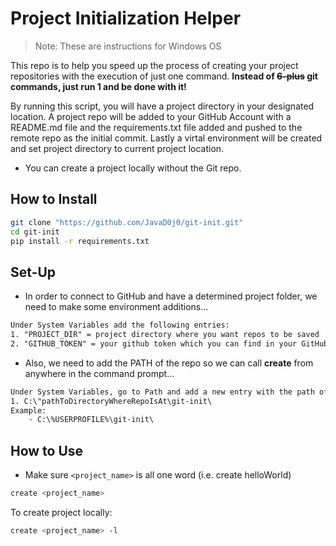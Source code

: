 # Project Initialization Helper

> Note: These are instructions for Windows OS

This repo is to help you speed up the process of creating your project repositories with the execution of just one command.
**Instead of ~~6-plus~~ git commands, just run 1 and be done with it!**

By running this script, you will have a project directory in your designated location. A project repo will be added to your GitHub Account with a README.md file and the requirements.txt file added and pushed to the remote repo as the initial commit. Lastly a virtal environment will be created and set project directory to current project location.

- You can create a project locally without the Git repo.

## How to Install

```bash
git clone "https://github.com/JavaD0j0/git-init.git"
cd git-init
pip install -r requirements.txt
```

## Set-Up

- In order to connect to GitHub and have a determined project folder, we need to make some environment additions...

```txt
Under System Variables add the following entries:
1. "PROJECT_DIR" = project directory where you want repos to be saved
2. "GITHUB_TOKEN" = your github token which you can find in your GitHub account
```

- Also, we need to add the PATH of the repo so we can call **create** from anywhere in the command prompt...

```txt
Under System Variables, go to Path and add a new entry with the path of where you cloned the repo in your machine.
1. C:\"pathToDirectoryWhereRepoIsAt\git-init\
Example:
    - C:\%USERPROFILE%\git-init\
```

## How to Use

- Make sure ```<project_name>``` is all one word (i.e. create helloWorld)

```bash
create <project_name>
```

To create project locally:

```bash
create <project_name> -l
```

